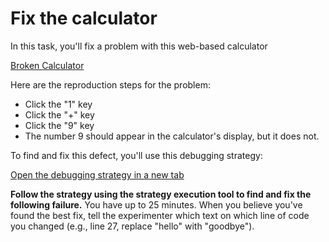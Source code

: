 # Fix the calculator

In this task, you'll fix a problem with this web-based calculator

[Broken Calculator](https://codepen.io/andyjko/pen/wPoLmB?editors=0010)

Here are the reproduction steps for the problem:

* Click the "1" key
* Click the "+" key
* Click the "9" key
* The number 9 should appear in the calculator's display, but it does not.

To find and fix this defect, you'll use this debugging strategy:

[Open the debugging strategy in a new tab](placeholder)

**Follow the strategy using the strategy execution tool to find and fix the following failure.** You have up to 25 minutes. When you believe you've found the best fix, tell the experimenter which text on which line of code you changed (e.g., line 27, replace "hello" with "goodbye").
